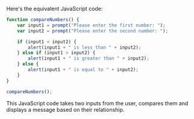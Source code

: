 Here's the equivalent JavaScript code:

```javascript
function compareNumbers() {
    var input1 = prompt("Please enter the first number: ");
    var input2 = prompt("Please enter the second number: ");

    if (input1 < input2) {
        alert(input1 + " is less than " + input2);
    } else if (input1 > input2) {
        alert(input1 + " is greater than " + input2);
    } else {
        alert(input1 + " is equal to " + input2);
    }
}

compareNumbers();
```
This JavaScript code takes two inputs from the user, compares them and displays a message based on their relationship.
